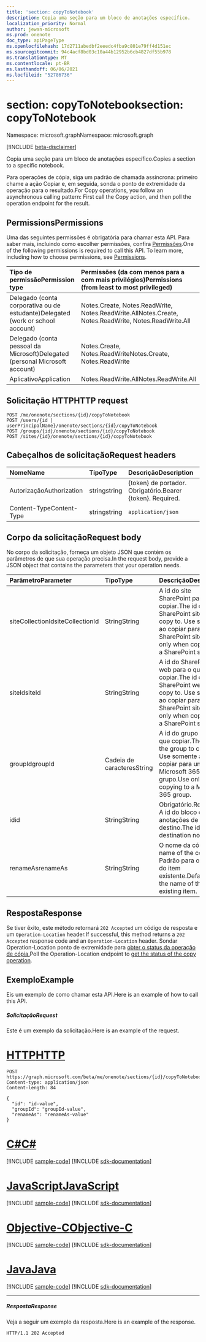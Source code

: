 ```yaml
---
title: 'section: copyToNotebook'
description: Copia uma seção para um bloco de anotações específico.
localization_priority: Normal
author: jewan-microsoft
ms.prod: onenote
doc_type: apiPageType
ms.openlocfilehash: 17d2711abedbf2eeedc4fba9c801e79ff4d151ec
ms.sourcegitcommit: 94c4acf8bd03c10a44b12952b6cb4827df55b978
ms.translationtype: MT
ms.contentlocale: pt-BR
ms.lasthandoff: 06/06/2021
ms.locfileid: "52786736"
---
```

# <a name="section-copytonotebook"></a><span data-ttu-id="93301-103">section: copyToNotebook</span><span class="sxs-lookup"><span data-stu-id="93301-103">section: copyToNotebook</span></span>

<span data-ttu-id="93301-104">Namespace: microsoft.graph</span><span class="sxs-lookup"><span data-stu-id="93301-104">Namespace: microsoft.graph</span></span>

[!INCLUDE [beta-disclaimer](../../includes/beta-disclaimer.md)]

<span data-ttu-id="93301-105">Copia uma seção para um bloco de anotações específico.</span><span class="sxs-lookup"><span data-stu-id="93301-105">Copies a section to a specific notebook.</span></span>

<span data-ttu-id="93301-106">Para operações de cópia, siga um padrão de chamada assíncrona: primeiro chame a ação Copiar e, em seguida, sonda o ponto de extremidade da operação para o resultado.</span><span class="sxs-lookup"><span data-stu-id="93301-106">For Copy operations, you follow an asynchronous calling pattern:  First call the Copy action, and then poll the operation endpoint for the result.</span></span>
## <a name="permissions"></a><span data-ttu-id="93301-107">Permissions</span><span class="sxs-lookup"><span data-stu-id="93301-107">Permissions</span></span>
<span data-ttu-id="93301-p101">Uma das seguintes permissões é obrigatória para chamar esta API. Para saber mais, incluindo como escolher permissões, confira [Permissões](/graph/permissions-reference).</span><span class="sxs-lookup"><span data-stu-id="93301-p101">One of the following permissions is required to call this API. To learn more, including how to choose permissions, see [Permissions](/graph/permissions-reference).</span></span>

|<span data-ttu-id="93301-110">Tipo de permissão</span><span class="sxs-lookup"><span data-stu-id="93301-110">Permission type</span></span>      | <span data-ttu-id="93301-111">Permissões (da com menos para a com mais privilégios)</span><span class="sxs-lookup"><span data-stu-id="93301-111">Permissions (from least to most privileged)</span></span>              |
|:--------------------|:---------------------------------------------------------|
|<span data-ttu-id="93301-112">Delegado (conta corporativa ou de estudante)</span><span class="sxs-lookup"><span data-stu-id="93301-112">Delegated (work or school account)</span></span> | <span data-ttu-id="93301-113">Notes.Create, Notes.ReadWrite, Notes.ReadWrite.All</span><span class="sxs-lookup"><span data-stu-id="93301-113">Notes.Create, Notes.ReadWrite, Notes.ReadWrite.All</span></span>    |
|<span data-ttu-id="93301-114">Delegado (conta pessoal da Microsoft)</span><span class="sxs-lookup"><span data-stu-id="93301-114">Delegated (personal Microsoft account)</span></span> | <span data-ttu-id="93301-115">Notes.Create, Notes.ReadWrite</span><span class="sxs-lookup"><span data-stu-id="93301-115">Notes.Create, Notes.ReadWrite</span></span>    |
|<span data-ttu-id="93301-116">Aplicativo</span><span class="sxs-lookup"><span data-stu-id="93301-116">Application</span></span> | <span data-ttu-id="93301-117">Notes.ReadWrite.All</span><span class="sxs-lookup"><span data-stu-id="93301-117">Notes.ReadWrite.All</span></span> |

## <a name="http-request"></a><span data-ttu-id="93301-118">Solicitação HTTP</span><span class="sxs-lookup"><span data-stu-id="93301-118">HTTP request</span></span>
<!-- { "blockType": "ignored" } -->
```http
POST /me/onenote/sections/{id}/copyToNotebook
POST /users/{id | userPrincipalName}/onenote/sections/{id}/copyToNotebook
POST /groups/{id}/onenote/sections/{id}/copyToNotebook
POST /sites/{id}/onenote/sections/{id}/copyToNotebook
```
## <a name="request-headers"></a><span data-ttu-id="93301-119">Cabeçalhos de solicitação</span><span class="sxs-lookup"><span data-stu-id="93301-119">Request headers</span></span>
| <span data-ttu-id="93301-120">Nome</span><span class="sxs-lookup"><span data-stu-id="93301-120">Name</span></span>       | <span data-ttu-id="93301-121">Tipo</span><span class="sxs-lookup"><span data-stu-id="93301-121">Type</span></span> | <span data-ttu-id="93301-122">Descrição</span><span class="sxs-lookup"><span data-stu-id="93301-122">Description</span></span>|
|:---------------|:--------|:----------|
| <span data-ttu-id="93301-123">Autorização</span><span class="sxs-lookup"><span data-stu-id="93301-123">Authorization</span></span>  | <span data-ttu-id="93301-124">string</span><span class="sxs-lookup"><span data-stu-id="93301-124">string</span></span>  | <span data-ttu-id="93301-p102">{token} de portador. Obrigatório.</span><span class="sxs-lookup"><span data-stu-id="93301-p102">Bearer {token}. Required.</span></span> |
| <span data-ttu-id="93301-127">Content-Type</span><span class="sxs-lookup"><span data-stu-id="93301-127">Content-Type</span></span> | <span data-ttu-id="93301-128">string</span><span class="sxs-lookup"><span data-stu-id="93301-128">string</span></span> | `application/json` |

## <a name="request-body"></a><span data-ttu-id="93301-129">Corpo da solicitação</span><span class="sxs-lookup"><span data-stu-id="93301-129">Request body</span></span>
<span data-ttu-id="93301-130">No corpo da solicitação, forneça um objeto JSON que contém os parâmetros de que sua operação precisa.</span><span class="sxs-lookup"><span data-stu-id="93301-130">In the request body, provide a JSON object that contains the parameters that your operation needs.</span></span>

| <span data-ttu-id="93301-131">Parâmetro</span><span class="sxs-lookup"><span data-stu-id="93301-131">Parameter</span></span>    | <span data-ttu-id="93301-132">Tipo</span><span class="sxs-lookup"><span data-stu-id="93301-132">Type</span></span>   |<span data-ttu-id="93301-133">Descrição</span><span class="sxs-lookup"><span data-stu-id="93301-133">Description</span></span>|
|:---------------|:--------|:----------|
|<span data-ttu-id="93301-134">siteCollectionId</span><span class="sxs-lookup"><span data-stu-id="93301-134">siteCollectionId</span></span>|<span data-ttu-id="93301-135">String</span><span class="sxs-lookup"><span data-stu-id="93301-135">String</span></span>|<span data-ttu-id="93301-136">A id do site SharePoint para o que copiar.</span><span class="sxs-lookup"><span data-stu-id="93301-136">The id of the SharePoint site to copy to.</span></span> <span data-ttu-id="93301-137">Use somente ao copiar para um SharePoint site.</span><span class="sxs-lookup"><span data-stu-id="93301-137">Use only when copying to a SharePoint site.</span></span>|
|<span data-ttu-id="93301-138">siteId</span><span class="sxs-lookup"><span data-stu-id="93301-138">siteId</span></span>|<span data-ttu-id="93301-139">String</span><span class="sxs-lookup"><span data-stu-id="93301-139">String</span></span>|<span data-ttu-id="93301-140">A id do SharePoint web para o que copiar.</span><span class="sxs-lookup"><span data-stu-id="93301-140">The id of the SharePoint web to copy to.</span></span> <span data-ttu-id="93301-141">Use somente ao copiar para um SharePoint site.</span><span class="sxs-lookup"><span data-stu-id="93301-141">Use only when copying to a SharePoint site.</span></span>|
|<span data-ttu-id="93301-142">groupId</span><span class="sxs-lookup"><span data-stu-id="93301-142">groupId</span></span>|<span data-ttu-id="93301-143">Cadeia de caracteres</span><span class="sxs-lookup"><span data-stu-id="93301-143">String</span></span>|<span data-ttu-id="93301-144">A id do grupo para o que copiar.</span><span class="sxs-lookup"><span data-stu-id="93301-144">The id of the group to copy to.</span></span> <span data-ttu-id="93301-145">Use somente ao copiar para um Microsoft 365 grupo.</span><span class="sxs-lookup"><span data-stu-id="93301-145">Use only when copying to a Microsoft 365 group.</span></span>|
|<span data-ttu-id="93301-146">id</span><span class="sxs-lookup"><span data-stu-id="93301-146">id</span></span>|<span data-ttu-id="93301-147">String</span><span class="sxs-lookup"><span data-stu-id="93301-147">String</span></span>|<span data-ttu-id="93301-148">Obrigatório.</span><span class="sxs-lookup"><span data-stu-id="93301-148">Required.</span></span> <span data-ttu-id="93301-149">A id do bloco de anotações de destino.</span><span class="sxs-lookup"><span data-stu-id="93301-149">The id of the destination notebook.</span></span> |
|<span data-ttu-id="93301-150">renameAs</span><span class="sxs-lookup"><span data-stu-id="93301-150">renameAs</span></span>|<span data-ttu-id="93301-151">String</span><span class="sxs-lookup"><span data-stu-id="93301-151">String</span></span>|<span data-ttu-id="93301-152">O nome da cópia.</span><span class="sxs-lookup"><span data-stu-id="93301-152">The name of the copy.</span></span> <span data-ttu-id="93301-153">Padrão para o nome do item existente.</span><span class="sxs-lookup"><span data-stu-id="93301-153">Defaults to the name of the existing item.</span></span> |

## <a name="response"></a><span data-ttu-id="93301-154">Resposta</span><span class="sxs-lookup"><span data-stu-id="93301-154">Response</span></span>

<span data-ttu-id="93301-155">Se tiver êxito, este método retornará `202 Accepted` um código de resposta e um `Operation-Location` header.</span><span class="sxs-lookup"><span data-stu-id="93301-155">If successful, this method returns a `202 Accepted` response code and an `Operation-Location` header.</span></span> <span data-ttu-id="93301-156">Sondar Operation-Location ponto de extremidade para [obter o status da operação de cópia.](onenoteoperation-get.md)</span><span class="sxs-lookup"><span data-stu-id="93301-156">Poll the Operation-Location endpoint to [get the status of the copy operation](onenoteoperation-get.md).</span></span>

## <a name="example"></a><span data-ttu-id="93301-157">Exemplo</span><span class="sxs-lookup"><span data-stu-id="93301-157">Example</span></span>
<span data-ttu-id="93301-158">Eis um exemplo de como chamar esta API.</span><span class="sxs-lookup"><span data-stu-id="93301-158">Here is an example of how to call this API.</span></span>
##### <a name="request"></a><span data-ttu-id="93301-159">Solicitação</span><span class="sxs-lookup"><span data-stu-id="93301-159">Request</span></span>
<span data-ttu-id="93301-160">Este é um exemplo da solicitação.</span><span class="sxs-lookup"><span data-stu-id="93301-160">Here is an example of the request.</span></span>

# <a name="http"></a>[<span data-ttu-id="93301-161">HTTP</span><span class="sxs-lookup"><span data-stu-id="93301-161">HTTP</span></span>](#tab/http)
<!-- {
  "blockType": "request",
  "name": "section_copytonotebook"
}-->
```http
POST https://graph.microsoft.com/beta/me/onenote/sections/{id}/copyToNotebook
Content-type: application/json
Content-length: 84

{
  "id": "id-value",
  "groupId": "groupId-value",
  "renameAs": "renameAs-value"
}
```
# <a name="c"></a>[<span data-ttu-id="93301-162">C#</span><span class="sxs-lookup"><span data-stu-id="93301-162">C#</span></span>](#tab/csharp)
[!INCLUDE [sample-code](../includes/snippets/csharp/section-copytonotebook-csharp-snippets.md)]
[!INCLUDE [sdk-documentation](../includes/snippets/snippets-sdk-documentation-link.md)]

# <a name="javascript"></a>[<span data-ttu-id="93301-163">JavaScript</span><span class="sxs-lookup"><span data-stu-id="93301-163">JavaScript</span></span>](#tab/javascript)
[!INCLUDE [sample-code](../includes/snippets/javascript/section-copytonotebook-javascript-snippets.md)]
[!INCLUDE [sdk-documentation](../includes/snippets/snippets-sdk-documentation-link.md)]

# <a name="objective-c"></a>[<span data-ttu-id="93301-164">Objective-C</span><span class="sxs-lookup"><span data-stu-id="93301-164">Objective-C</span></span>](#tab/objc)
[!INCLUDE [sample-code](../includes/snippets/objc/section-copytonotebook-objc-snippets.md)]
[!INCLUDE [sdk-documentation](../includes/snippets/snippets-sdk-documentation-link.md)]

# <a name="java"></a>[<span data-ttu-id="93301-165">Java</span><span class="sxs-lookup"><span data-stu-id="93301-165">Java</span></span>](#tab/java)
[!INCLUDE [sample-code](../includes/snippets/java/section-copytonotebook-java-snippets.md)]
[!INCLUDE [sdk-documentation](../includes/snippets/snippets-sdk-documentation-link.md)]

---


##### <a name="response"></a><span data-ttu-id="93301-166">Resposta</span><span class="sxs-lookup"><span data-stu-id="93301-166">Response</span></span>
<span data-ttu-id="93301-167">Veja a seguir um exemplo da resposta.</span><span class="sxs-lookup"><span data-stu-id="93301-167">Here is an example of the response.</span></span>
<!-- {
  "blockType": "response"
} -->
```http
HTTP/1.1 202 Accepted
```

<!-- uuid: 8fcb5dbc-d5aa-4681-8e31-b001d5168d79
2015-10-25 14:57:30 UTC -->
<!--
{
  "type": "#page.annotation",
  "description": "section: copyToNotebook",
  "keywords": "",
  "section": "documentation",
  "tocPath": "",
  "suppressions": [
  ]
}
-->


